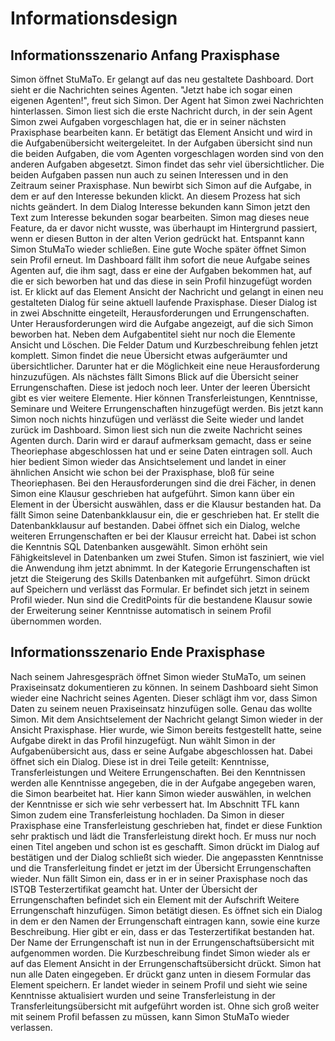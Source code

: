 # Informationsdesign


## Informationsszenario Anfang Praxisphase

Simon öffnet StuMaTo. Er gelangt auf das neu gestaltete Dashboard. Dort sieht er die Nachrichten seines Agenten. "Jetzt habe ich sogar einen eigenen Agenten!", freut sich Simon. Der Agent hat Simon zwei Nachrichten hinterlassen. Simon liest sich die erste Nachricht durch, in der sein Agent Simon zwei Aufgaben vorgeschlagen hat, die er in seiner nächsten Praxisphase bearbeiten kann. Er betätigt das Element Ansicht und wird in die Aufgabenübersicht weitergeleitet. In der Aufgaben übersicht sind nun die beiden Aufgaben, die vom Agenten vorgeschlagen worden sind von den anderen Aufgaben abgesetzt. Simon findet das sehr viel übersichtlicher. Die beiden Aufgaben passen nun auch zu seinen Interessen und in den Zeitraum seiner Praxisphase. Nun bewirbt sich Simon auf die Aufgabe, in dem er auf den Interesse bekunden klickt. An diesem Prozess hat sich nichts geändert. In dem Dialog Interesse bekunden kann Simon jetzt den Text zum Interesse bekunden sogar bearbeiten. Simon mag dieses neue Feature, da er davor nicht wusste, was überhaupt im Hintergrund passiert, wenn er diesen Button in der alten Verion gedrückt hat. Entspannt kann Simon StuMaTo wieder schließen.
Eine gute Woche später öffnet Simon sein Profil erneut. Im Dashboard fällt ihm sofort die neue Aufgabe seines Agenten auf, die ihm sagt, dass er eine der Aufgaben bekommen hat, auf die er sich beworben hat und das diese in sein Profil hinzugefügt worden ist. Er klickt auf das Element Ansicht der Nachricht und gelangt in einen neu gestalteten Dialog für seine aktuell laufende Praxisphase. Dieser Dialog ist in zwei Abschnitte eingeteilt, Herausforderungen und Errungenschaften. Unter Herausforderungen wird die Aufgabe angezeigt, auf die sich Simon beworben hat. Neben dem Aufgabentitel sieht nur noch die Elemente Ansicht und Löschen. 
Die Felder Datum und Kurzbeschreibung fehlen jetzt komplett. Simon findet die neue Übersicht etwas aufgeräumter und übersichtlicher.
Darunter hat er die Möglichkeit eine neue Herausforderung hinzuzufügen. Als nächstes fällt Simons Blick auf die Übersicht seiner Errungenschaften. Diese ist jedoch noch leer. Unter der leeren Übersicht gibt es vier weitere Elemente. Hier können Transferleistungen, Kenntnisse, Seminare und Weitere Errungenschaften hinzugefügt werden. Bis jetzt kann Simon noch nichts hinzufügen und verlässt die Seite wieder und landet zurück im Dashboard. 
Simon liest sich nun die zweite Nachricht seines Agenten durch. Darin wird er darauf aufmerksam gemacht, dass er seine Theoriephase abgeschlossen hat und er seine Daten eintragen soll. Auch hier bedient Simon wieder das Ansichtselement und landet in einer ähnlichen Ansicht wie schon bei der Praxisphase, bloß für seine Theoriephasen. Bei den Herausforderungen sind die drei Fächer, in denen Simon eine Klausur geschrieben hat aufgeführt. Simon kann über ein Element in der Übersicht auswählen, dass er die Klausur bestanden hat. Da fällt Simon seine Datenbankklausur ein, die er geschrieben hat. Er stellt die Datenbankklausur auf bestanden. Dabei öffnet sich ein Dialog, welche weiteren Errungenschaften er bei der Klausur erreicht hat. Dabei ist schon die Kenntnis SQL Datenbanken ausgewählt. Simon erhöht sein Fähigkeitslevel in Datenbanken um zwei Stufen. Simon ist fasziniert, wie viel die Anwendung ihm jetzt abnimmt. In der Kategorie Errungenschaften ist jetzt die Steigerung des Skills Datenbanken mit aufgeführt. Simon drückt auf Speichern und verlässt das Formular. Er befindet sich jetzt in seinem Profil wieder. Nun sind die CreditPoints für die bestandene Klausur sowie der Erweiterung seiner Kenntnisse automatisch in seinem Profil übernommen worden.    

## Informationsszenario Ende Praxisphase

Nach seinem Jahresgespräch öffnet Simon wieder StuMaTo, um seinen Praxiseinsatz dokumentieren zu können. In seinem Dashboard sieht Simon wieder eine Nachricht seines Agenten. Dieser schlägt ihm vor, dass Simon Daten zu seinem neuen Praxiseinsatz hinzufügen solle. Genau das wollte Simon. Mit dem Ansichtselement der Nachricht gelangt Simon wieder in der Ansicht Praxisphase. Hier wurde, wie Simon bereits festgestellt hatte, seine Aufgabe direkt in das Profil hinzugefügt. Nun wählt Simon in der Aufgabenübersicht aus, dass er seine Aufgabe abgeschlossen hat. Dabei öffnet sich ein Dialog. Diese ist in drei Teile geteilt: Kenntnisse, Transferleistungen und Weitere Errungenschaften. Bei den Kenntnissen werden alle Kenntnisse angegeben, die in der Aufgabe angegeben waren, die Simon bearbeitet hat. Hier kann Simon wieder auswählen, in welchen der Kenntnisse er sich wie sehr verbessert hat. Im Abschnitt TFL kann Simon zudem eine Transferleistung hochladen. Da Simon in dieser Praxisphase eine Transferleistung geschrieben hat, findet er diese Funktion sehr praktisch und lädt die Transferleistung direkt hoch. Er muss nur noch einen Titel angeben und schon ist es geschafft. Simon drückt im Dialog auf bestätigen und der Dialog schließt sich wieder. Die angepassten Kenntnisse und die Transferleitung findet er jetzt im der Übersicht Errungenschaften wieder. Nun fällt Simon ein, dass er in er in seiner Praxisphase noch das ISTQB Testerzertifikat geamcht hat. Unter der Übersicht der Errungenschaften befindet sich ein Element mit der Aufschrift Weitere Errungenschaft hinzufügen. Simon betätigt diesen. Es öffnet sich ein Dialog in dem er den Namen der Errungenschaft eintragen kann, sowie eine kurze Beschreibung. Hier gibt er ein, dass er das Testerzertifikat bestanden hat. Der Name der Errungenschaft ist nun in der Errungenschaftsübersicht mit aufgenommen worden. Die Kurzbeschreibung findet Simon wieder als er auf das Element Ansicht in der Errungenschaftsübersicht drückt. Simon hat nun alle Daten eingegeben. Er drückt ganz unten in diesem Formular das Element speichern. Er landet wieder in seinem Profil und sieht wie seine Kenntnisse aktualisiert wurden und seine Transferleistung in der Transferleitungsübersicht mit aufgeführt worden ist. Ohne sich groß weiter mit seinem Profil befassen zu müssen, kann Simon StuMaTo wieder verlassen. 

   


